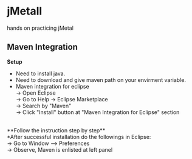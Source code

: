 # jMetall
hands on practicing jMetal 

## Maven Integration
**Setup**<br>
* Need to install java.<br>
* Need to download and give maven path on your envirment variable.<br>
* Maven integration for eclipse<br>
       -> Open Eclipse<br>
       -> Go to Help -> Eclipse Marketplace<br>
       -> Search by "Maven"<br>
       -> Click "Install" button at "Maven Integration for Eclipse" section<br>
<br>
**Follow the instruction step by step**<br>
*After successful installation do the followings in Eclipse:<br>
       -> Go to Window --> Preferences <br>
       -> Observe, Maven is enlisted at left panel <br>
